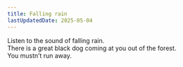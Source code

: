 ```yaml
---
title: Falling rain
lastUpdatedDate: 2025-05-04
---
```


Listen to the sound of falling rain.\
There is a great black dog coming at you out of the forest.\
You mustn’t run away.